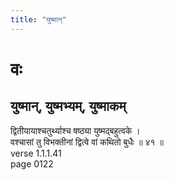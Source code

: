 ```yaml
---
title: "युष्मान्"
---
```


# वः
## युष्मान्, युष्मभ्यम्, युष्माकम्
द्वितीयायाश्चतुर्थ्याश्च षष्ठ्या युष्मद्बहुत्वके ।<BR>वश्चासां तु विभक्तीनां द्वित्वे वां कथितो बुधैः ॥ ४१ ॥<BR>verse 1.1.1.41<BR>page 0122

